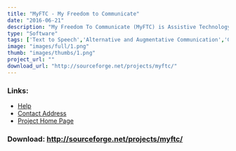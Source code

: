 ```yaml
---
title: "MyFTC - My Freedom to Communicate"
date: "2016-06-21"
description: "My Freedom To Communicate (MyFTC) is Assistive Technology (AT) software that uses text-to-speech technology to enable nonverbal individuals to communicate easily in real life situations."
type: "Software"
tags: ['Text to Speech','Alternative and Augmentative Communication','General Tools','Text input Projects','Communication','Using the Mouse' ]
image: "images/full/1.png"
thumb: "images/thumbs/1.png"
project_url: ""
download_url: "http://sourceforge.net/projects/myftc/"
---
```



### Links:
- <a href="http://www.oatsoft.org/Software/myftc/help">Help</a>
- <a href="mailto:Daryl@bigmutty.com">Contact Address</a>
- <a href="http://myftc.sourceforge.net/">Project Home Page</a>

### Download: http://sourceforge.net/projects/myftc/ 